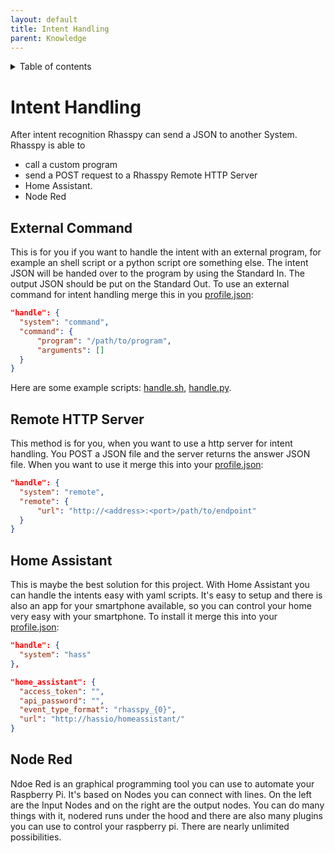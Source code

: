 ```yaml
---
layout: default
title: Intent Handling
parent: Knowledge
---
```


<details close markdown="block">
  <summary>
    Table of contents
  </summary>
  {: .text-delta }
1. TOC
{:toc}
</details>

# Intent Handling
After intent recognition Rhasspy can send a JSON to another System. 
Rhasspy is able to  
* call a custom program
* send a POST request to a Rhasspy Remote HTTP Server 
* Home Assistant.
* Node Red

## External Command
This is for you if you want to handle the intent with an external program, for example an shell script or a python script ore something else.
The intent JSON will be handed over to the program by using the Standard In. The output JSON should be put on the Standard Out.
To use an external command for intent handling merge this in you [profile.json](/pages/knowledge/profiles):
```json
"handle": {
  "system": "command",
  "command": {
      "program": "/path/to/program",
      "arguments": []
  }
}
```
Here are some example scripts: [handle.sh](https://github.com/synesthesiam/rhasspy/blob/master/bin/mock-commands/handle.sh), [handle.py](https://github.com/synesthesiam/rhasspy/blob/master/bin/mock-commands/handle.py).

## Remote HTTP Server 
This method is for you, when you want to use a http server for intent handling. You POST a JSON file and the server returns the answer JSON file.
When you want to use it merge this into your [profile.json](/pages/knowledge/profiles):
```json
"handle": {
  "system": "remote",
  "remote": {
      "url": "http://<address>:<port>/path/to/endpoint"
  }
}
```

## Home Assistant
This is maybe the best solution for this project. With Home Assistant you can handle the intents easy with yaml scripts.
It's easy to setup and there is also an app for your smartphone available, so you can control your home very easy with your smartphone.
To install it merge this into your [profile.json](/pages/knowledge/profiles):
```json
"handle": {
  "system": "hass"
},

"home_assistant": {
  "access_token": "",
  "api_password": "",
  "event_type_format": "rhasspy_{0}",
  "url": "http://hassio/homeassistant/"
}
```

## Node Red
Ndoe Red is an graphical programming tool you can use to automate your Raspberry Pi. It's based on Nodes you can connect with lines. 
On the left are the Input Nodes and on the right are the output nodes. You can do many things with it, nodered runs under the hood 
and there are also many plugins you can use to control your raspberry pi. There are nearly unlimited possibilities.